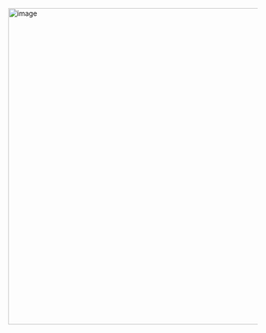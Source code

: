 <img width="640" alt="image" src="https://github.com/w77sh/JS-calculator/assets/74508174/7855c07a-5411-48ff-8428-1c5cb8fd5224">
